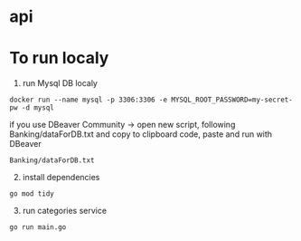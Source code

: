 # api

# To run localy

1. run Mysql DB localy
```
docker run --name mysql -p 3306:3306 -e MYSQL_ROOT_PASSWORD=my-secret-pw -d mysql
```
if you use DBeaver Community -> open new script, following Banking/dataForDB.txt and copy to clipboard code, paste and run with DBeaver
```
Banking/dataForDB.txt
```
2. install dependencies
```
go mod tidy
```
3. run categories service 
```
go run main.go
```
